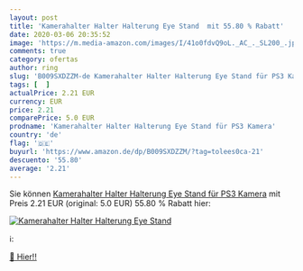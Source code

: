 ```yaml
---
layout: post
title: 'Kamerahalter Halter Halterung Eye Stand  mit 55.80 % Rabatt'
date: 2020-03-06 20:35:52
image: 'https://m.media-amazon.com/images/I/41o0fdvQ9oL._AC_._SL200_.jpg'
comments: true
category: ofertas
author: ring
slug: 'B009SXDZZM-de Kamerahalter Halter Halterung Eye Stand für PS3 Kamera'
tags: [  ]
actualPrice: 2.21 EUR
currency: EUR
price: 2.21
comparePrice: 5.0 EUR
prodname: 'Kamerahalter Halter Halterung Eye Stand für PS3 Kamera'
country: 'de'
flag: '🇩🇪'
buyurl: 'https://www.amazon.de/dp/B009SXDZZM/?tag=tolees0ca-21'
descuento: '55.80'
average: '2.21'
---
```


Sie können [Kamerahalter Halter Halterung Eye Stand für PS3 Kamera](https://www.amazon.de/dp/B009SXDZZM/?tag=tolees0ca-21) mit Preis 2.21 EUR (original: 5.0 EUR) 55.80 % Rabatt hier:

[![Kamerahalter Halter Halterung Eye Stand ](https://m.media-amazon.com/images/I/41o0fdvQ9oL._AC_._SL200_.jpg)](https://www.amazon.de/dp/B009SXDZZM/?tag=tolees0ca-21)

ℹ️:


[🛒 Hier!!](https://www.amazon.de/dp/B009SXDZZM/?tag=tolees0ca-21)
